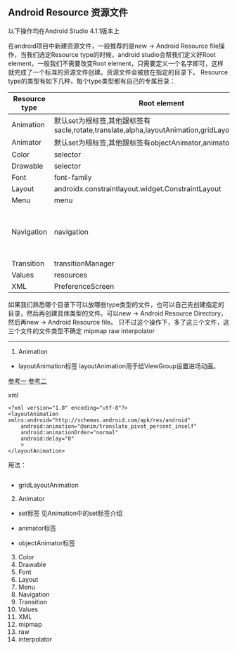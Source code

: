 ﻿##  Android Resource 资源文件 ##
 
 
以下操作均在Android Studio 4.1.1版本上


   在android项目中新建资源文件，一般推荐的是new -> Android Resource file操作，当我们选定Resource type的时候，android studio会帮我们定义好Root element，一般我们不需要改变Root element，只需要定义一个名字即可，这样就完成了一个标准的资源文件创建。资源文件会被放在指定的目录下。
Resource type的类型有如下几种，每个type类型都有自己的专属目录：

| Resource type     | Root element |   Directory name     |   describe     |
| --------   | -----  | ----  | ----  |
| Animation | 默认set为根标签,其他跟标签有sacle,rotate,translate,alpha,layoutAnimation,gridLayoutAnimation | anim |
| Animator | 默认set为根标签,其他跟标签有objectAnimator,animator  | animator |
| Color   |    selector    |  color  |
| Drawable   |   selector    |  drawable  |
| Font   |    font-family    |  font  |
| Layout   |   androidx.constraintlayout.widget.ConstraintLayout    |  layout  |
| Menu   |    menu    |  menu  |
| Navigation   |    navigation   |  navigation  |Google I/O 2018 上新出现了一个导航组件
| Transition   |    transitionManager    |  transition  |
| Values   |    resources    |  values  |
| XML   |    PreferenceScreen    |  xml  |

如果我们熟悉哪个目录下可以放哪些type类型的文件，也可以自己先创建指定的目录，然后再创建具体类型的文件。可以new -> Android Resource Directory，然后再new -> Android Resource file。
只不过这个操作下，多了这三个文件，这三个文件的文件类型不确定
mipmap
raw
interpolator

---

 1.  Animation



* layoutAnimation标签
layoutAnimation用于给ViewGroup设置进场动画。

[参考一](https://blog.csdn.net/s13383754499/article/details/85243075)
[参考二](https://blog.csdn.net/superbigcupid/article/details/52173691)

xml
```
<?xml version="1.0" encoding="utf-8"?>
<layoutAnimation xmlns:android="http://schemas.android.com/apk/res/android"
    android:animation="@anim/translate_pivot_percent_inself"
    android:animationOrder="normal"
    android:delay="0"
    >
</layoutAnimation>
```
用法：
```

```

* gridLayoutAnimation


 2. Animator
 * set标签
 见Animation中的set标签介绍
 * animator标签
 
 * objectAnimator标签
    

 3. Color
 4. Drawable
 5. Font
 6. Layout
 7. Menu
 8. Navigation
 9. Transition
 10. Values
 11. XML
 12. mipmap
 13. raw
 14. interpolator